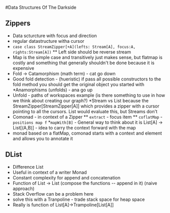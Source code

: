 
#Data Structures Of The Darkside 

## Zippers
* Data scturcture with focus and direction
* regular datastructure witha cursor
* `case class StreamZipper[+A](lefts: Stream[A], focus:A, rights:Stream[A])`
** Left side should be reverse stream
* Map is the simple case and transitively just makes sense, but flatmap is costly and something that generally shouldn't be done because it is expensive
* Fold -> Catamorphism (math term) - cat go down
* Good fold detection - (hueristic) if pass all possible constructors to the fold method you should get the original object you started with
*Anamorphisms (unfolds) - ana go up
* Unfold - paths of workspaces example (is there something to use in how we think about creating our graph?)
*Stream vs List because the StreamZipper[StreamZipper[A]] which provides a zipper with a cursor pointing to all the cursors. List would evaluate this, but Streams don't
* Comonad - in context of a Zipper
** `extract` - focus item
** `coflatMap` - `positions map f`
*`mapWith[B]` - General way to think about it is List[A] -> List[(A,B)] - idea to carry the context forward with the map
* monad based on a flatMap, comonad starts with a context and element and allows you to annotate it


## DList
* Difference List
* Useful in context of a writer Monad
* Constant complexity for append and concatenation
* Function of List -> List (compose the functions -- append in it) (naive approach)
* Stack Overflow can be a problem here
* solve this with a Tranpoline - trade stack space for heap space
* Really is function of List[A]->Trampoline[List[A]]



